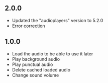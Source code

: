 ## 2.0.0

* Updated the "audioplayers" version to 5.2.0
* Error correction


## 1.0.0

* Load the audio to be able to use it later
* Play background audio
* Play punctual audio
* Delete cached loaded audio
* Change sound volume
